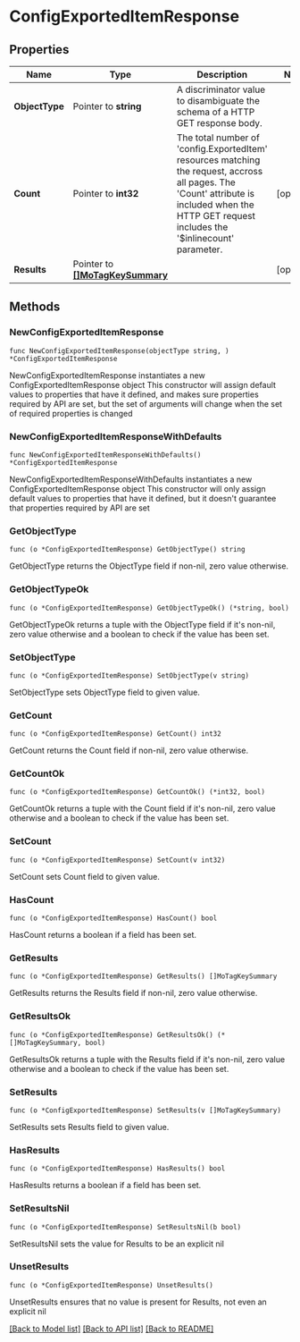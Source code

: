 # ConfigExportedItemResponse

## Properties

Name | Type | Description | Notes
------------ | ------------- | ------------- | -------------
**ObjectType** | Pointer to **string** | A discriminator value to disambiguate the schema of a HTTP GET response body. | 
**Count** | Pointer to **int32** | The total number of &#39;config.ExportedItem&#39; resources matching the request, accross all pages. The &#39;Count&#39; attribute is included when the HTTP GET request includes the &#39;$inlinecount&#39; parameter. | [optional] 
**Results** | Pointer to [**[]MoTagKeySummary**](mo.TagKeySummary.md) |  | [optional] 

## Methods

### NewConfigExportedItemResponse

`func NewConfigExportedItemResponse(objectType string, ) *ConfigExportedItemResponse`

NewConfigExportedItemResponse instantiates a new ConfigExportedItemResponse object
This constructor will assign default values to properties that have it defined,
and makes sure properties required by API are set, but the set of arguments
will change when the set of required properties is changed

### NewConfigExportedItemResponseWithDefaults

`func NewConfigExportedItemResponseWithDefaults() *ConfigExportedItemResponse`

NewConfigExportedItemResponseWithDefaults instantiates a new ConfigExportedItemResponse object
This constructor will only assign default values to properties that have it defined,
but it doesn't guarantee that properties required by API are set

### GetObjectType

`func (o *ConfigExportedItemResponse) GetObjectType() string`

GetObjectType returns the ObjectType field if non-nil, zero value otherwise.

### GetObjectTypeOk

`func (o *ConfigExportedItemResponse) GetObjectTypeOk() (*string, bool)`

GetObjectTypeOk returns a tuple with the ObjectType field if it's non-nil, zero value otherwise
and a boolean to check if the value has been set.

### SetObjectType

`func (o *ConfigExportedItemResponse) SetObjectType(v string)`

SetObjectType sets ObjectType field to given value.


### GetCount

`func (o *ConfigExportedItemResponse) GetCount() int32`

GetCount returns the Count field if non-nil, zero value otherwise.

### GetCountOk

`func (o *ConfigExportedItemResponse) GetCountOk() (*int32, bool)`

GetCountOk returns a tuple with the Count field if it's non-nil, zero value otherwise
and a boolean to check if the value has been set.

### SetCount

`func (o *ConfigExportedItemResponse) SetCount(v int32)`

SetCount sets Count field to given value.

### HasCount

`func (o *ConfigExportedItemResponse) HasCount() bool`

HasCount returns a boolean if a field has been set.

### GetResults

`func (o *ConfigExportedItemResponse) GetResults() []MoTagKeySummary`

GetResults returns the Results field if non-nil, zero value otherwise.

### GetResultsOk

`func (o *ConfigExportedItemResponse) GetResultsOk() (*[]MoTagKeySummary, bool)`

GetResultsOk returns a tuple with the Results field if it's non-nil, zero value otherwise
and a boolean to check if the value has been set.

### SetResults

`func (o *ConfigExportedItemResponse) SetResults(v []MoTagKeySummary)`

SetResults sets Results field to given value.

### HasResults

`func (o *ConfigExportedItemResponse) HasResults() bool`

HasResults returns a boolean if a field has been set.

### SetResultsNil

`func (o *ConfigExportedItemResponse) SetResultsNil(b bool)`

 SetResultsNil sets the value for Results to be an explicit nil

### UnsetResults
`func (o *ConfigExportedItemResponse) UnsetResults()`

UnsetResults ensures that no value is present for Results, not even an explicit nil

[[Back to Model list]](../README.md#documentation-for-models) [[Back to API list]](../README.md#documentation-for-api-endpoints) [[Back to README]](../README.md)


